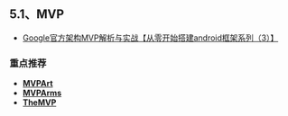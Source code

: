 ## 5.1、MVP
- [Google官方架构MVP解析与实战【从零开始搭建android框架系列（3）】](http://www.jianshu.com/p/569ab68da482)


### 重点推荐
- [**MVPArt**](https://github.com/JessYanCoding/MVPArt)
- [**MVPArms**](https://github.com/JessYanCoding/MVPArms)
- [**TheMVP**](https://github.com/kymjs/TheMVP)